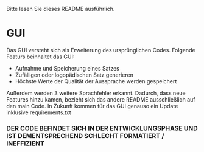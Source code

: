 Bitte lesen Sie dieses README ausführlich.
 
# GUI

Das GUI versteht sich als Erweiterung des ursprünglichen Codes.
Folgende Featurs beinhaltet das GUI:
* Aufnahme und Speicherung eines Satzes
* Zufälligen oder logopädischen Satz generieren 
* Höchste Werte der Qualität der Aussprache werden gespeichert

Außerdem werden 3 weitere Sprachfehler erkannt.
Dadurch, dass neue Features hinzu kamen, bezieht sich das andere README ausschließlich auf den main Code. In Zukunft kommen für das GUI genauso ein Update inklusive requirements.txt

### DER CODE BEFINDET SICH IN DER ENTWICKLUNGSPHASE UND IST DEMENTSPRECHEND SCHLECHT FORMATIERT / INEFFIZIENT
